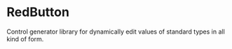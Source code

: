 RedButton
=========

Control generator library for dynamically edit values of standard types in all kind of form.
